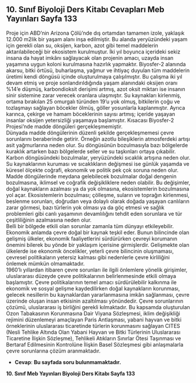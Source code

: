## 10. Sınıf Biyoloji Ders Kitabı Cevapları Meb Yayınları Sayfa 133

Proje için ABD’nin Arizona Çölü’nde dış ortamdan tamamen izole, yaklaşık 12.000 m2lik bir yaşam alanı inşa edilmiştir. Bu alanda yeryüzündeki yaşam için gerekli olan su, oksijen, karbon, azot gibi temel maddelerin aktarılabileceği bir ekosistem kurulmuştur. İki yıl boyunca içerideki sekiz insana da hayat imkânı sağlayacak olan projenin amacı, uzayda insan yaşamına uygun koloni kurulmasına hazırlık yapmaktır. Biyosfer-2 alanında akarsu, bitki örtüsü, buharlaşma, yağmur ve ihtiyaç duyulan tüm maddelerin üretimi kendi döngüsü içinde oluşturulmaya çalışılmıştır. Bu çalışma iki yıl devam etmiş ve proje sonlandırıldığında yaşam alanındaki oksijen oranı %14’e düşmüş, karbondioksit derişimi artmış, azot oksit miktarı ise insanın sinir sistemine zarar verecek oranlara ulaşmıştır. Su kaynakları kirlenmiş, ortama bırakılan 25 omurgalı türünden 19’u yok olmuş, bitkilerin çoğu ve tozlaşmayı sağlayan böcekler ölmüş, göller yosunlarla kaplanmıştır. Ayrıca karınca, çekirge ve hamam böceklerinin sayısı artmış; içeride yaşayan insanlar oksijen yetersizliği yaşamaya başlamıştır. Kısacası Biyosfer-2 Projesi’nde madde döngüleri gerçekleşmemiştir.  
 Dünyada madde döngülerinin düzenli şekilde gerçekleşmemesi çevre sorunlarını beraberinde getirir. Örneğin azotlu bileşiklerin atmosferdeki artışı asit yağmurlarına neden olur. Su döngüsünün bozulmasıyla bazı bölgelerde kuraklık artarken bazı bölgelerde seller ve su taşkınları ortaya çıkabilir. Karbon döngüsündeki bozulmalar, yeryüzündeki sıcaklık artışına neden olur. Su kaynaklarının kuruması ve sıcaklıkların değişmesi ise günlük yaşamda ve küresel ölçekte coğrafi, ekonomik ve politik pek çok soruna neden olur. Madde döngülerinde meydana gelebilecek bozulmalar doğal dengenin bozulmasına, iklimsel ve coğrafik değişikliklere neden olabilir. Bu değişimler, doğal kaynakların azalması ya da yok olmasına, ekosistemlerin bozulmasına yol açar. Ekosistemlerin bozulması; çölleşme, suların ve toprağın kirlenmesi, beslenme sorunları, doğrudan veya dolaylı olarak doğada yaşayan canlıların zarar görmesi, bazı türlerin yok olması ya da göç etmesi ve sağlık problemleri gibi canlı yaşamının devamlılığını tehdit eden sorunlara ve tür çeşitliliğinin azalmasına neden olur.  
 Belli bir bölgede etkili olan sorunlar zamanla tüm dünyayı etkileyebilir. Ekonomik anlamda çevre doğal bir kaynak teşkil eder. Bunun bilincinde olan gelişmiş ülkeler, ekonomik faaliyetlerini sürdürürken çevreyi korumanın önemini bilerek bu yönde bir yaklaşım içerisine girmişlerdir. Gelişmekte olan ülkelerde ise ekonomik öncelikler, yeterli çevre bilincinin oluşmaması, çevresel politikaların yetersiz kalması gibi nedenlerle çevre kirliliğini önlemek mümkün olmamaktadır.  
 1960’lı yıllardan itibaren çevre sorunları ile ilgili önlemlere yönelik girişimler, uluslararası düzeyde çevre politikalarının belirlenmesinde etkili olmaya başlamıştır. Çevre politikalarının temel amacı sürdürülebilir kalkınma ile ekonomik ve sosyal gelişme kaydedilirken doğal kaynakların korunması, gelecek nesillerin bu kaynaklardan yararlanmasına imkân sağlanması, çevre üzerinde oluşan insan etkisinin azaltılması yönündedir. Çevre sorunlarının çözümü, uluslararası iş birliğini gerekli kılmaktadır. Bu kapsamda oluşturulan Ozon Tabakasının Korunmasına Dair Viyana Sözleşmesi, iklim değişikliği rejimini düzenlemeyi amaçlayan Paris Antlaşması, yabani hayvan ve bitki örneklerinin uluslararası ticaretinde türlerin korunmasını sağlayan CITES (Nesli Tehlike Altında Olan Yabani Hayvan ve Bitki Türlerinin Uluslararası Ticaretine İlişkin Sözleşme), Tehlikeli Atıkların Sınırlar Ötesi Taşınması ve Bertaraf Edilmesinin Kontrolüne İlişkin Basel Sözleşmesi gibi anlaşmalarla çevre sorunlarına çözüm aranmaktadır.

* **Cevap**: **Bu sayfada soru bulunmamaktadır.**

**10. Sınıf Meb Yayınları Biyoloji Ders Kitabı Sayfa 133**